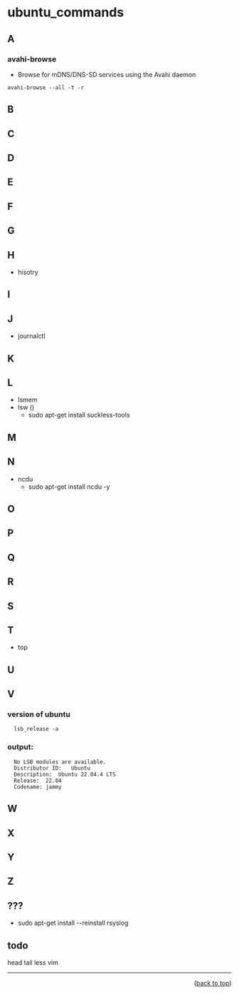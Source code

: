 <a name="topage"></a>

# ubuntu_commands


## A
### avahi-browse
* Browse for mDNS/DNS-SD services using the Avahi daemon
```
avahi-browse --all -t -r
```

## B
## C
## D
## E
## F
## G
## H
   * hisotry
## I
## J
   * journalctl
## K
## L
   * lsmem
   * lsw ()
       * sudo apt-get install suckless-tools    
## M
## N
   * ncdu
       * sudo apt-get install ncdu -y
## O
## P
## Q
## R
## S
## T 
   * top
## U
## V

### version of ubuntu
```
  lsb_release -a
```

### output:
```
  No LSB modules are available.
  Distributor ID:	Ubuntu
  Description:	Ubuntu 22.04.4 LTS
  Release:	22.04
  Codename:	jammy
```

## W
## X
## Y
## Z
## ???
   * sudo apt-get install --reinstall rsyslog

## todo
head
tail
less
vim

----

<p align="right">(<a href="#topage">back to top</a>)</p>
<br/>
<br/>
